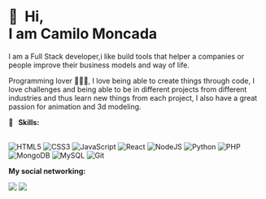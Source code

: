 🚀 &nbsp;Hi, <br/> I am Camilo Moncada
======
I am a Full Stack developer,i like build tools that helper a companies or people improve their business models and way of life.

Programming lover 👨🏻‍💻, I love being able to create things through code, I love challenges and being able to be in different projects from different industries and thus learn new things from each project, I also have a great passion for animation and 3d modeling.

 **🏅&nbsp;&nbsp;&nbsp;Skills:**
 
  </br>
    <img src="https://img.shields.io/badge/html5-%23e34f26.svg?&style=for-the-badge&logo=html5&logoColor=white" alt="HTML5"/>
	<img src="https://img.shields.io/badge/css3-%233573b5.svg?&style=for-the-badge&logo=css3&logoColor=white" alt="CSS3"/>
	<img src="https://img.shields.io/badge/javascript%20-%23323330.svg?&style=for-the-badge&logo=javascript&logoColor=%23f7de1e" alt="JavaScript"/>
	<img src="https://img.shields.io/badge/react-%2300c4e6.svg?&style=for-the-badge&logo=react&logoColor=white" alt="React"/>
	<img src="https://img.shields.io/badge/node%2Ejs-%2362af43.svg?&style=for-the-badge&logo=node.js&logoColor=white" alt="NodeJS"/>
	<img src="https://img.shields.io/badge/python-%233a75a5.svg?&style=for-the-badge&logo=python&logoColor=white" alt="Python"/>
	<img src="https://img.shields.io/badge/php-%233353b5.svg?&style=for-the-badge&logo=php&logoColor=white" alt="PHP"/>
	<img src="https://img.shields.io/badge/mongodb-%2368a14a.svg?&style=for-the-badge&logo=mongodb&logoColor=white" alt="MongoDB"/>
	<img src="http://img.shields.io/badge/mysql-7353b5.svg?&style=for-the-badge&logo=mysql&logoColor=white" alt="MySQL"/>
	<img src="https://img.shields.io/badge/git-%23fc6d26.svg?&style=for-the-badge&logo=git&logoColor=white" alt="Git"/>

**My social networking:**

[<img src="https://img.shields.io/badge/twitter-%231DA1F2.svg?&style=for-the-badge&logo=twitter&logoColor=white"/>](https://twitter.com/camilo_mon1992/)
[<img src="https://img.shields.io/badge/linkedin-%230077B5.svg?&style=for-the-badge&logo=linkedin&logoColor=white"/>](https://www.linkedin.com/in/camilomoncada92/)

